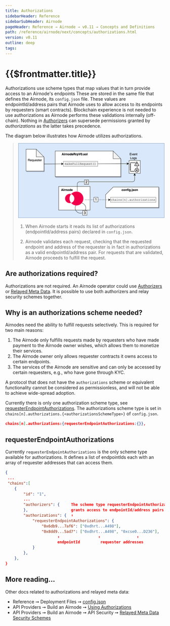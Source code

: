 ```yaml
---
title: Authorizations
sidebarHeader: Reference
sidebarSubHeader: Airnode
pageHeader: Reference → Airnode → v0.11 → Concepts and Definitions
path: /reference/airnode/next/concepts/authorizations.html
version: v0.11
outline: deep
tags:
---
```


<VersionWarning/>

<PageHeader/>

<SearchHighlight/>

<FlexStartTag/>

# {{$frontmatter.title}}

Authorizations use scheme types that map values that in turn provide access to
an Airnode's endpoints These are stored in the same file that defines the
Airnode, its `config.json` file. These values are endpointId/address pairs that
Airnode uses to allow access to its endpoints by requesters (smart contracts).
Blockchain experience is not needed to use authorizations as Airnode performs
these validations internally (off-chain). Nothing in
[Authorizers](/reference/airnode/next/concepts/authorizers.md) can supersede
permissions granted by _authorizations_ as the latter takes precedence.

The diagram below illustrates how Airnode utilizes authorizations.

> <img src="../assets/images/concepts-authorizations.png" width="550px"/>
>
> 1. <p class="diagram-line">When Airnode starts it reads its list of authorizations (endpointId/address pairs) declared in <code>config.json</code>.</p>
> 2. <p class="diagram-line">Airnode validates each request, checking that the requested endpoint and address of the requester is in fact in authorizations as a valid endpointId/address pair. For requests that are validated, Airnode proceeds to fulfill the request.</p>

## Are authorizations required?

Authorizations are not required. An Airnode operator could use
[Authorizers](/reference/airnode/next/concepts/authorizers.md) or
[Relayed Meta Data](/reference/airnode/next/concepts/relay-meta-auth.md). It is
possible to use both authorizers and relay security schemes together.

## Why is an authorizations scheme needed?

Airnodes need the ability to fulfill requests selectively. This is required for
two main reasons:

1. The Airnode only fulfills requests made by requesters who have made payment
   to the Airnode owner wishes, which allows them to monetize their services.
2. The Airnode owner only allows requester contracts it owns access to certain
   endpoints.
3. The services of the Airnode are sensitive and can only be accessed by certain
   requesters, e.g., who have gone through KYC.

A protocol that does not have the `authorizations` scheme or equivalent
functionality cannot be considered as permissionless, and will not be able to
achieve wide-spread adoption.

Currently there is only one authorization scheme type, see
[requesterEndpointAuthorizations](https://github.com/api3dao/airnode/blob/master/packages/airnode-validator/src/config/config.ts#L162).
The authorizations scheme type is set in
`chains[n].authorizations.{<authorizationsSchemeType>}` of `config.json`.

```json
chains[n].authorizations:{requesterEndpointAuthorizations:{}},
```

## requesterEndpointAuthorizations

Currently `requesterEndpointAuthorizations` is the only scheme type available
for authorizations. It defines a list of endpointIds each with an array of
requester addresses that can access them.

```json
{
 ...
 "chains":[
    {
        "id": "1",
        ...
        "authorizers": {     The scheme type requesterEndpointAuthorizations
        },                   grants access to endpointId/address pairs
        "authorizations": {  ⬇︎
            "requesterEndpointAuthorizations": {
                "0x6db9...7af6": ["0xdhrt...A498"],
                "0x8dd9...5ad7": ["0xdhrt...A498", "0xcse0...D236"],
                       ⬆︎                 ⬆︎                ⬆︎
                       endpointId         requester addresses
            }
        },
    },
}
```

## More reading...

Other docs related to authorizations and relayed meta data:

- Reference ➙ Deployment Files ➙
  [config.json](/reference/airnode/next/deployment-files/config-json.md)
- API Providers ➙ Build an Airnode ➙
  [Using Authorizations](/reference/airnode/next/understand/using-authorizations.md)
- API Providers ➙ Build an Airnode ➙ API Security ➙
  [Relayed Meta Data Security Schemes](/reference/airnode/next/understand/api-security.md#relayed-meta-data-security-schemes)

<FlexEndTag/>
